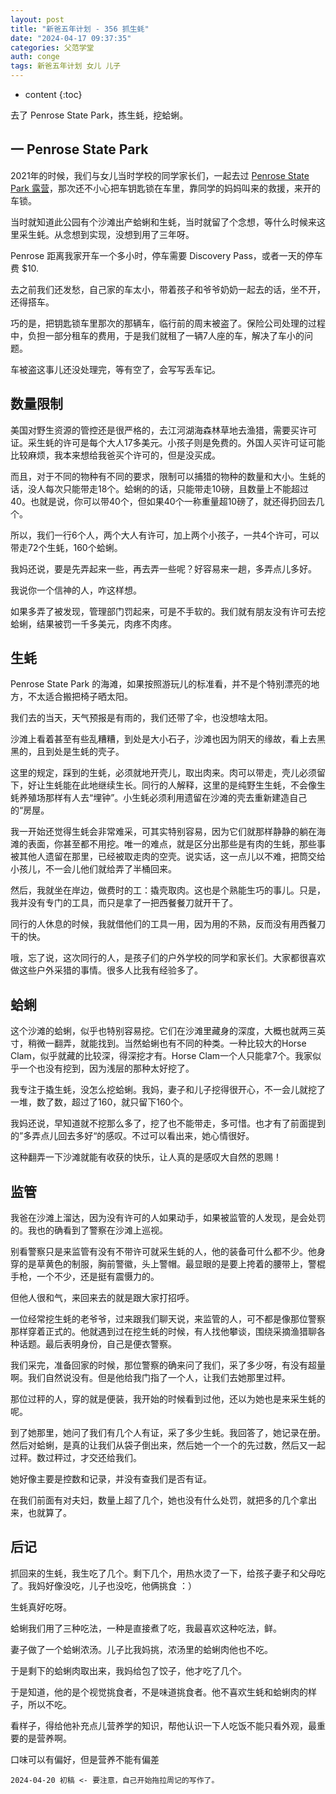 ```yaml
---
layout: post
title: "新爸五年计划 - 356 抓生蚝"
date: "2024-04-17 09:37:35"
categories: 父范学堂
auth: conge
tags: 新爸五年计划 女儿 儿子
---
```

* content
{:toc}

去了 Penrose State Park，拣生蚝，挖蛤蜊。




## 一 Penrose State Park

2021年的时候，我们与女儿当时学校的同学家长们，一起去过 [Penrose State Park 露营](https://conge.livingwithfcs.org/2021/06/11/NewDaddy-Penrose-Point-State-Park-Camping/)，那次还不小心把车钥匙锁在车里，靠同学的妈妈叫来的救援，来开的车锁。

当时就知道此公园有个沙滩出产蛤蜊和生蚝，当时就留了个念想，等什么时候来这里采生蚝。从念想到实现，没想到用了三年呀。

Penrose 距离我家开车一个多小时，停车需要 Discovery Pass，或者一天的停车费 $10.

去之前我们还发愁，自己家的车太小，带着孩子和爷爷奶奶一起去的话，坐不开，还得搭车。

巧的是，把钥匙锁车里那次的那辆车，临行前的周末被盗了。保险公司处理的过程中，负担一部分租车的费用，于是我们就租了一辆7人座的车，解决了车小的问题。

车被盗这事儿还没处理完，等有空了，会写写丢车记。

## 数量限制

美国对野生资源的管控还是很严格的，去江河湖海森林草地去渔猎，需要买许可证。采生蚝的许可是每个大人17多美元。小孩子则是免费的。外国人买许可证可能比较麻烦，我本来想给我爸买个许可的，但是没买成。

而且，对于不同的物种有不同的要求，限制可以捕猎的物种的数量和大小。生蚝的话，没人每次只能带走18个。蛤蜊的的话，只能带走10磅，且数量上不能超过40。也就是说，你可以带40个，但如果40个一称重量超10磅了，就还得扔回去几个。

所以，我们一行6个人，两个大人有许可，加上两个小孩子，一共4个许可，可以带走72个生蚝，160个蛤蜊。

我妈还说，要是先弄起来一些，再去弄一些呢？好容易来一趟，多弄点儿多好。

我说你一个信神的人，咋这样想。

如果多弄了被发现，管理部门罚起来，可是不手软的。我们就有朋友没有许可去挖蛤蜊，结果被罚一千多美元，肉疼不肉疼。

## 生蚝

Penrose State Park 的海滩，如果按照游玩儿的标准看，并不是个特别漂亮的地方，不太适合搬把椅子晒太阳。

我们去的当天，天气预报是有雨的，我们还带了伞，也没想啥太阳。

沙滩上看着甚至有些乱糟糟，到处是大小石子，沙滩也因为阴天的缘故，看上去黑黑的，且到处是生蚝的壳子。

这里的规定，踩到的生蚝，必须就地开壳儿，取出肉来。肉可以带走，壳儿必须留下，好让生蚝能在此地继续生长。同行的人解释，这里的是纯野生生蚝，不会像生蚝养殖场那样有人去“埋钟”。小生蚝必须利用遗留在沙滩的壳去重新建造自己的“房屋。

我一开始还觉得生蚝会非常难采，可其实特别容易，因为它们就那样静静的躺在海滩的表面，你甚至都不用挖。唯一的难点，就是区分出那些是有肉的生蚝，那些事被其他人遗留在那里，已经被取走肉的空壳。说实话，这一点儿以不难，把筒交给小孩儿，不一会儿他们就给弄了半桶回来。

然后，我就坐在岸边，做费时的工：撬壳取肉。这也是个熟能生巧的事儿。只是，我并没有专门的工具，而只是拿了一把西餐餐刀就开干了。

同行的人休息的时候，我就借他们的工具一用，因为用的不熟，反而没有用西餐刀干的快。

哦，忘了说，这次同行的人，是孩子们的户外学校的同学和家长们。大家都很喜欢做这些户外采猎的事情。很多人比我有经验多了。

## 蛤蜊

这个沙滩的蛤蜊，似乎也特别容易挖。它们在沙滩里藏身的深度，大概也就两三英寸，稍微一翻弄，就能找到。当然蛤蜊也有不同的种类。一种比较大的Horse Clam，似乎就藏的比较深，得深挖才有。Horse Clam一个人只能拿7个。我家似乎一个也没有挖到，因为浅层的那种太好挖了。

我专注于撬生蚝，没怎么挖蛤蜊。我妈，妻子和儿子挖得很开心，不一会儿就挖了一堆，数了数，超过了160，就只留下160个。

我妈还说，早知道就不挖那么多了，挖了也不能带走，多可惜。也才有了前面提到的”多弄点儿回去多好“的感叹。不过可以看出来，她心情很好。

这种翻弄一下沙滩就能有收获的快乐，让人真的是感叹大自然的恩赐！

## 监管

我爸在沙滩上溜达，因为没有许可的人如果动手，如果被监管的人发现，是会处罚的。我也的确看到了警察在沙滩上巡视。

别看警察只是来监管有没有不带许可就采生蚝的人，他的装备可什么都不少。他身穿的是草黄色的制服，胸前警徽，头上警帽。最显眼的是要上挎着的腰带上，警棍手枪，一个不少，还是挺有震慑力的。

但他人很和气，来回来去的就是跟大家打招呼。

一位经常挖生蚝的老爷爷，过来跟我们聊天说，来监管的人，可不都是像那位警察那样穿着正式的。他就遇到过在挖生蚝的时候，有人找他攀谈，围绕采摘渔猎聊各种话题。最后表明身份，自己是便衣警察。

我们采完，准备回家的时候，那位警察的确来问了我们，采了多少呀，有没有超量啊。我们自然说没有。但是他给我门指了一个人，让我们去她那里过秤。

那位过秤的人，穿的就是便装，我开始的时候看到过他，还以为她也是来采生蚝的呢。

到了她那里，她问了我们有几个人有证，采了多少生蚝。我回答了，她记录在册。然后对蛤蜊，是真的让我们从袋子倒出来，然后她一个一个的先过数，然后又一起过秤。数过秤过，才交还给我们。

她好像主要是控数和记录，并没有查我们是否有证。

在我们前面有对夫妇，数量上超了几个，她也没有什么处罚，就把多的几个拿出来，也就算了。

## 后记

抓回来的生蚝，我生吃了几个。剩下几个，用热水烫了一下，给孩子妻子和父母吃了。我妈好像没吃，儿子也没吃，他俩挑食 ：）

生蚝真好吃呀。

蛤蜊我们用了三种吃法，一种是直接煮了吃，我最喜欢这种吃法，鲜。

妻子做了一个蛤蜊浓汤。儿子比我妈挑，浓汤里的蛤蜊肉他也不吃。

于是剩下的蛤蜊肉取出来，我妈给包了饺子，他才吃了几个。

于是知道，他的是个视觉挑食者，不是味道挑食者。他不喜欢生蚝和蛤蜊肉的样子，所以不吃。

看样子，得给他补充点儿营养学的知识，帮他认识一下人吃饭不能只看外观，最重要的是营养啊。

口味可以有偏好，但是营养不能有偏差


```
2024-04-20 初稿 <- 要注意，自己开始拖拉周记的写作了。
```
